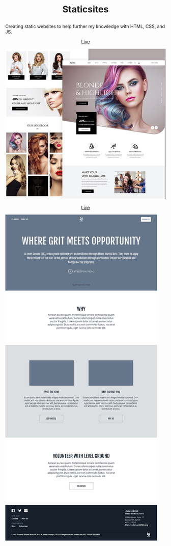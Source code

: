 # <p align="center">Staticsites</p>

<p>Creating static websites to help further my knowledge with HTML, CSS, and JS.</p>
<p align="center"><a href="https://rdtgit.github.io/staticsites/HairSalon/">Live</a></p>

<img src="https://github.com/rdtgit/staticsites/blob/main/HairSalon/img/layout.png" alt="layout_photo"/>

<p align="center"><a href="https://rdtgit.github.io/staticsites/LevelGround/index.html">Live</a></p>

<img src="https://github.com/rdtgit/staticsites/blob/main/LevelGround/img/level-ground-wireframe.png" alt="wire-frame-layout"/>
